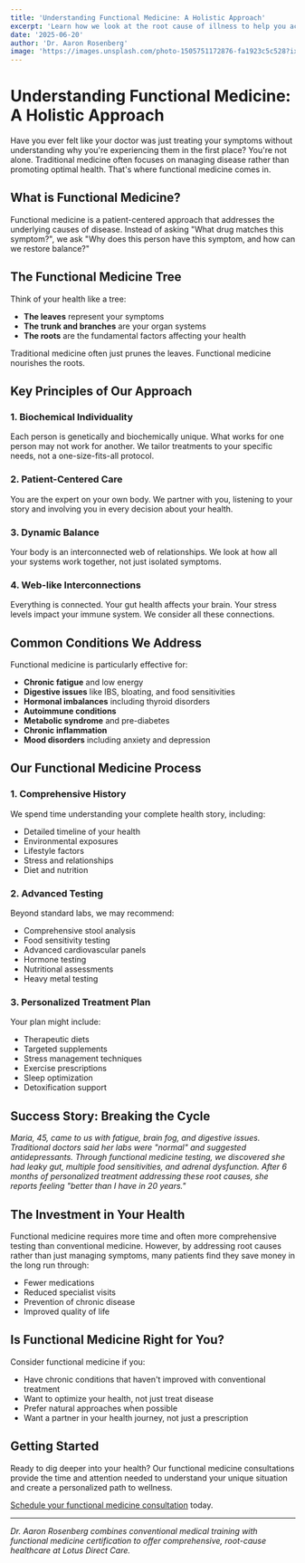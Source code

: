 ```yaml
---
title: 'Understanding Functional Medicine: A Holistic Approach'
excerpt: 'Learn how we look at the root cause of illness to help you achieve optimal wellness, moving beyond just treating symptoms.'
date: '2025-06-20'
author: 'Dr. Aaron Rosenberg'
image: 'https://images.unsplash.com/photo-1505751172876-fa1923c5c528?ixlib=rb-4.0.3&auto=format&fit=crop&w=1000&q=80'
---
```


# Understanding Functional Medicine: A Holistic Approach

Have you ever felt like your doctor was just treating your symptoms without understanding why you're experiencing them in the first place? You're not alone. Traditional medicine often focuses on managing disease rather than promoting optimal health. That's where functional medicine comes in.

## What is Functional Medicine?

Functional medicine is a patient-centered approach that addresses the underlying causes of disease. Instead of asking "What drug matches this symptom?", we ask "Why does this person have this symptom, and how can we restore balance?"

## The Functional Medicine Tree

Think of your health like a tree:
- **The leaves** represent your symptoms
- **The trunk and branches** are your organ systems
- **The roots** are the fundamental factors affecting your health

Traditional medicine often just prunes the leaves. Functional medicine nourishes the roots.

## Key Principles of Our Approach

### 1. Biochemical Individuality
Each person is genetically and biochemically unique. What works for one person may not work for another. We tailor treatments to your specific needs, not a one-size-fits-all protocol.

### 2. Patient-Centered Care
You are the expert on your own body. We partner with you, listening to your story and involving you in every decision about your health.

### 3. Dynamic Balance
Your body is an interconnected web of relationships. We look at how all your systems work together, not just isolated symptoms.

### 4. Web-like Interconnections
Everything is connected. Your gut health affects your brain. Your stress levels impact your immune system. We consider all these connections.

## Common Conditions We Address

Functional medicine is particularly effective for:

- **Chronic fatigue** and low energy
- **Digestive issues** like IBS, bloating, and food sensitivities
- **Hormonal imbalances** including thyroid disorders
- **Autoimmune conditions**
- **Metabolic syndrome** and pre-diabetes
- **Chronic inflammation**
- **Mood disorders** including anxiety and depression

## Our Functional Medicine Process

### 1. Comprehensive History
We spend time understanding your complete health story, including:
- Detailed timeline of your health
- Environmental exposures
- Lifestyle factors
- Stress and relationships
- Diet and nutrition

### 2. Advanced Testing
Beyond standard labs, we may recommend:
- Comprehensive stool analysis
- Food sensitivity testing
- Advanced cardiovascular panels
- Hormone testing
- Nutritional assessments
- Heavy metal testing

### 3. Personalized Treatment Plan
Your plan might include:
- Therapeutic diets
- Targeted supplements
- Stress management techniques
- Exercise prescriptions
- Sleep optimization
- Detoxification support

## Success Story: Breaking the Cycle

*Maria, 45, came to us with fatigue, brain fog, and digestive issues. Traditional doctors said her labs were "normal" and suggested antidepressants. Through functional medicine testing, we discovered she had leaky gut, multiple food sensitivities, and adrenal dysfunction. After 6 months of personalized treatment addressing these root causes, she reports feeling "better than I have in 20 years."*

## The Investment in Your Health

Functional medicine requires more time and often more comprehensive testing than conventional medicine. However, by addressing root causes rather than just managing symptoms, many patients find they save money in the long run through:
- Fewer medications
- Reduced specialist visits
- Prevention of chronic disease
- Improved quality of life

## Is Functional Medicine Right for You?

Consider functional medicine if you:
- Have chronic conditions that haven't improved with conventional treatment
- Want to optimize your health, not just treat disease
- Prefer natural approaches when possible
- Want a partner in your health journey, not just a prescription

## Getting Started

Ready to dig deeper into your health? Our functional medicine consultations provide the time and attention needed to understand your unique situation and create a personalized path to wellness.

[Schedule your functional medicine consultation](https://app.elationemr.com/book/lotusdirectcare) today.

---

*Dr. Aaron Rosenberg combines conventional medical training with functional medicine certification to offer comprehensive, root-cause healthcare at Lotus Direct Care.*